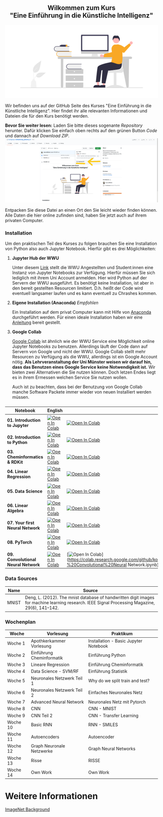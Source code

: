 
<h2 align ="center">Wilkommen zum Kurs <br> "Eine Einführung in die Künstliche Intelligenz"</h2>

![](Notebooks/Img/general/hello.png)

Wir befinden uns auf der GitHub Seite des Kurses "Eine Einführung in die Künstliche Intelligenz". Hier findet ihr alle relevanten Informationen und Dateien die für den Kurs benötigt werden.

**Bevor Sie weiter lesen:**
Laden Sie bitte dieses sogenante *Repository* herunter. Dafür klicken Sie einfach oben rechts auf den grünen Button *Code* und dannach auf *Download ZIP*.  
![](Notebooks/Img/install_git.png)

Entpacken Sie diese Datei an einen Ort den Sie leicht wieder finden können. Alle Daten die hier online zufinden sind, haben Sie jetzt auch auf ihrem privaten Computer.


### Installation
Um den praktischen Teil des Kurses zu folgen brauchen Sie eine Installation von Python also auch Jupyter Notebook. 
Hierfür gibt es drei Möglichkeiten:
1. **Jupyter Hub der WWU**

   Unter diesem [Link](https://jupyterhub.wwu.de/hub/spawn) stellt die WWU Angestellten und Student:innen eine Instanz von Jupyter Notebooks zur Verfügung.
   Hierfür müssen Sie sich lediglich mit ihrem Uni Account anmelden. Hier wird Python auf der Servern der WWU ausgeführt.
   Es benötigt keine Installation, ist aber in den bereit gestellten Resourcen limitiert. D.h. heißt der Code wird eventuell langsamer laufen und es kann eventuell zu Chrashes kommen.
1. **Eigene Installation (Anaconda)** *Empfohlen*

   Ein Installation auf dem privat Computer kann mit Hilfe von [Anaconda](https://www.anaconda.com/) durchgeführt werden.
   Für einen ideale Installation haben wir eine [Anleitung](installation.pdf) bereit gestellt.
1. **Google Collab**
 
   [Google Collab](https://colab.research.google.com/) ist ähnlich wie der WWU Service eine Möglichkeit online Jupyter Notebooks zu benutzen.
   Allerdings läuft der Code dann auf Servern von Google und nicht der WWU. 
   Google Collab stellt mehr Resourcen zu Verfügung als die WWU, allerdings ist ein Google Account nötig.
   **Als Lehrveranstaltung der Uni Münster weisen wir darauf hin, dass das Benutzen eines Google Service keine Notwendigkeit ist.** Wir bieten zwei Alternativen die  Sie nutzen können. Doch letzen Endes liegt es in ihrem Ermessen welchen Service Sie nutzen wollen. 
   
   Auch ist zu beachten, dass bei der Benutzung von Google Collab manche Software Packete immer wieder von neuen Installiert werden müssen.
###
Notebook | English | German
-------- | ------- | ------
**01\. Introduction to Jupyter** | [![Open In Colab](https://colab.research.google.com/assets/colab-badge.svg)](https://colab.research.google.com/github/kochgroup/intro_pharma_ai/blob/main/Notebooks_EN/01%20-%20Introduction%20to%20Jupyter.ipynb) | [![Open In Colab](https://colab.research.google.com/assets/colab-badge.svg)](https://colab.research.google.com/github/kochgroup/intro_pharma_ai/blob/main/Notebooks_GER/Woche%2001%20-%20Einf%C3%BChrung%20Jupyter.ipynb)   
**02\. Introduction to Python**| [![Open In Colab](https://colab.research.google.com/assets/colab-badge.svg)](https://colab.research.google.com/github/kochgroup/intro_pharma_ai/blob/main/Notebooks_EN/02%20-%20Introduction%20to%20Python.ipynb) | [![Open In Colab](https://colab.research.google.com/assets/colab-badge.svg)](https://colab.research.google.com/github/kochgroup/intro_pharma_ai/blob/main/Notebooks_GER/Woche%2002%20-%20Einführung%20Python.ipynb)  
**03\. Cheminformatics & RDKit** |[![Open In Colab](https://colab.research.google.com/assets/colab-badge.svg)](https://colab.research.google.com/github/kochgroup/intro_pharma_ai/blob/main/Notebooks_EN/03%20-%20Cheminformatics.ipynb) | [![Open In Colab](https://colab.research.google.com/assets/colab-badge.svg)](https://colab.research.google.com/github/kochgroup/intro_pharma_ai/blob/main/Notebooks_GER/Woche%2003%20-%20Chemieinformatik.ipynb)
**04\. Linear Regression** | [![Open In Colab](https://colab.research.google.com/assets/colab-badge.svg)](https://colab.research.google.com/github/kochgroup/intro_pharma_ai/blob/main/Notebooks_EN/04%20-%20Linear%20Regression.ipynb) | [![Open In Colab](https://colab.research.google.com/assets/colab-badge.svg)](https://colab.research.google.com/github/kochgroup/intro_pharma_ai/blob/main/Notebooks_GER/Woche%2004%20-%20Lineare%20Regression.ipynb)
**05\. Data Science** | [![Open In Colab](https://colab.research.google.com/assets/colab-badge.svg)](https://colab.research.google.com/github/kochgroup/intro_pharma_ai/blob/main/Notebooks_EN/05%20-%20Data%20Science.ipynb) | [![Open In Colab](https://colab.research.google.com/assets/colab-badge.svg)](https://colab.research.google.com/github/kochgroup/intro_pharma_ai/blob/main/Notebooks_GER/Woche%2005%20-%20Data%20Science.ipynb)
**06\. Linear Algebra** | [![Open In Colab](https://colab.research.google.com/assets/colab-badge.svg)](https://colab.research.google.com/github/kochgroup/intro_pharma_ai/blob/main/Notebooks_EN/06%20-%20Linear%20Algebra%20for%20NN.ipynb) | [![Open In Colab](https://colab.research.google.com/assets/colab-badge.svg)](https://colab.research.google.com/github/kochgroup/intro_pharma_ai/blob/main/Notebooks_GER/Woche%2006%20-%20Lineare%20Algebra%20für%20NN.ipynb)
**07\. Your first Neural Network** | [![Open In Colab](https://colab.research.google.com/assets/colab-badge.svg)](https://colab.research.google.com/github/kochgroup/intro_pharma_ai/blob/main/Notebooks_EN/07%20-%20First%20Neural%20Net.ipynb) | [![Open In Colab](https://colab.research.google.com/assets/colab-badge.svg)](https://colab.research.google.com/github/kochgroup/intro_pharma_ai/blob/main/Notebooks_GER/Woche%2007%20-%20Erstes%20Neuronales%20Netzwerk.ipynb)
**08\. PyTorch** | [![Open In Colab](https://colab.research.google.com/assets/colab-badge.svg)](https://colab.research.google.com/github/kochgroup/intro_pharma_ai/blob/main/Notebooks_EN/08%20-%20PyTorch.ipynb) | [![Open In Colab](https://colab.research.google.com/assets/colab-badge.svg)](https://colab.research.google.com/github/kochgroup/intro_pharma_ai/blob/main/Notebooks_GER/Woche%2008%20-%20PyTorch.ipynb)
**09\. Convolutional Neural Network** | [![Open In Colab](https://colab.research.google.com/assets/colab-badge.svg)](https://colab.research.google.com/github/kochgroup/intro_pharma_ai/blob/main/Notebooks_EN/09%20-%20Convolutional%20Neural%20Network.ipynb) | [![Open In Colab](https://colab.research.google.com/assets/colab-badge.svg)](https://colab.research.google.com/github/kochgroup/intro_pharma_ai/blob/main/Notebooks_GER/Woche%2009%20-%20Convolutional%20Neural Network.ipynb)



### Data Sources

Name | Source  
-----| ------ 
MNIST | Deng, L. (2012). The mnist database of handwritten digit images for machine learning research. IEEE Signal Processing Magazine, 29(6), 141–142.

### Wochenplan 

Woche | Vorlesung | Praktikum
------------ | ------------- | -------------
Woche 1 | Apothkerkammer Vorlesung | Installation - Basic Jupyter Notebook
Woche 2 | Einführung Cheminformatik | Einführung Python
Woche 3 | Lineare Regression | Einführung Cheminformatik
Woche 4 | Data Science - SVM/RF | Einführung Statistik
Woche 5 | Neuronales Netzwerk Teil 1 | Why do we split train and test?
Woche 6 | Neuronales Netzwerk Teil 2| Einfaches Neuronales Netz
Woche 7 | Advanced Neural Network | Neuronales Netz mit Pytorch
Woche 8 | CNN | CNN - MNIST
Woche 9 | CNN Teil 2| CNN - Transfer Learning
Woche 10| Basic RNN | RNN - SMILES
Woche 11| Autoencoders| Autoencoder
Woche 12| Graph Neuronale Netzwerke| Graph Neural Networks
Woche 13| Risse| RISSE
Woche 14| Own Work| Own Work

# Weitere Informationen

[ImageNet Background](https://qz.com/1034972/the-data-that-changed-the-direction-of-ai-research-and-possibly-the-world/)
